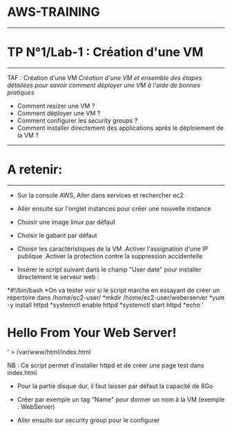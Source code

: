 # AWS-TRAINING

-----------------------------------------------------------------------------------------
# TP N°1/Lab-1 : Création d'une VM
-----------------------------------------------------------------------------------------
TAF : Création d'une VM
*Création d'une VM et ensemble des étapes détailées pour savoir comment déployer une VM à l'aide de bonnes pratiques*
- Comment resizer une VM ?
- Comment déployer une VM ?
- Comment configurer les security groups ?
- Comment installer directement des applications après le déploiement de la VM ?

-----------------------------------------------------------------------------------------
# A retenir:
-----------------------------------------------------------------------------------------
- Sur la console AWS, Aller dans services et rechercher ec2
- Aller ensuite sur l'onglet instances pour créer une nouvelle instance
- Choisir une image linux par défaut
- Choisir le gabarit par défaut

- Choisir les caractéristiques de la VM
  .Activer l'assignation d'une IP publique
  .Activer la protection contre la suppression accidentelle
  
- Insérer le script suivant dans le champ "User date" pour installer directement le serveur web :

*#!/bin/bash
*On va tester voir si le script marche en essayant de créer un répertoire dans /home/ec2-user/
*mkdir /home/ec2-user/weberserver
*yum -y install httpd
*systemctl enable httpd
*systemctl start httpd
*echo '<html><h1>Hello From Your Web Server!</h1></html>' > /var/www/html/index.html

NB : Ce script permet d'installer httpd et de créer une page test dans index.html

- Pour la partie disque dur, il faut laisser par défaut la capacité de 8Go
- Créer par exemple un tag "Name" pour donner un nom à la VM (exemple : WebServer)

- Aller ensuite sur security group  pour le configurer





